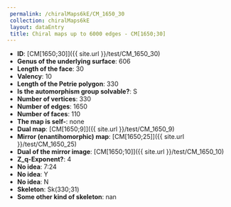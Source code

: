 ```yaml
--- 
 permalink: /chiralMaps6kE/CM_1650_30 
 collection: chiralMaps6kE
 layout: dataEntry
 title: Chiral maps up to 6000 edges - CM[1650;30]
---
```


- **ID**: [CM[1650;30]]({{ site.url }}/test/CM_1650_30)
- **Genus of the underlying surface**: 606
- **Length of the face**: 30
- **Valency**: 10
- **Length of the Petrie polygon**: 330
- **Is the automorphism group solvable?**: S
- **Number of vertices**: 330
- **Number of edges**: 1650
- **Number of faces**: 110
- **The map is self-**: none
- **Dual map**: [CM[1650;9]]({{ site.url }}/test/CM_1650_9)
- **Mirror (enantihomorphic) map**: [CM[1650;25]]({{ site.url }}/test/CM_1650_25)
- **Dual of the mirror image**: [CM[1650;10]]({{ site.url }}/test/CM_1650_10)
- **Z_q-Exponent?**: 4
- **No idea**:  7:24
- **No idea**: Y
- **No idea**: N
- **Skeleton**: Sk(330;31)
- **Some other kind of skeleton**: nan
